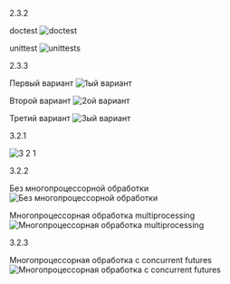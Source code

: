2.3.2


doctest
![doctest](https://user-images.githubusercontent.com/117999903/208286029-dc726870-45ef-42a3-bc67-5753fb2869e2.jpg)


unittest
![unittests](https://user-images.githubusercontent.com/117999903/208287189-3174dac4-a5f0-4e25-bfc2-ad8bba0e0ae7.jpg)



2.3.3


Первый вариант
![1ый вариант](https://user-images.githubusercontent.com/117999903/208293172-6afc23f9-d6de-4e69-a0e6-8cf7d3a63edf.png)


Второй вариант
![2ой вариант](https://user-images.githubusercontent.com/117999903/208293191-33ecd8f0-8af5-4b30-8cde-14d0d7ed78fe.png)


Третий вариант
![3ый вариант](https://user-images.githubusercontent.com/117999903/208293249-04ab00fa-5963-4b87-8442-03c6b016bf1e.png)



3.2.1


![3 2 1](https://user-images.githubusercontent.com/117999903/208374841-718a41cb-d6c0-40eb-958c-aeaa0b99296b.png)



3.2.2


Без многопроцессорной обработки
![Без многопроцессорной обработки](https://user-images.githubusercontent.com/117999903/208649886-cc6f49a6-7e2d-4323-933d-5b13a7dda228.png)


Многопроцессорная обработка multiprocessing
![Многопроцессорная обработка multiprocessing](https://user-images.githubusercontent.com/117999903/208650029-4f49b027-fd06-46be-8782-64811ce504ba.png)



3.2.3


Многопроцессорная обработка с concurrent futures
![Многопроцессорная обработка с concurrent futures](https://user-images.githubusercontent.com/117999903/208650200-cf9412fd-67a0-4274-9c90-946695579582.png)

